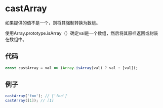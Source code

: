 # castArray

如果提供的值不是一个，则将其强制转换为数组。

使用Array.prototype.isArray（）确定val是一个数组，然后将其原样返回或封装在数组中。

## 代码

```js
const castArray = val => (Array.isArray(val) ? val : [val]);
```

## 例子

```js
castArray('foo'); // ['foo']
castArray([1]); // [1]
```
